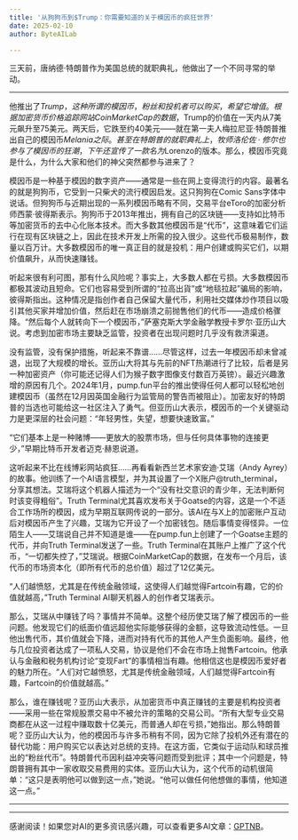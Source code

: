 ```yaml
---
title: '从狗狗币到$Trump：你需要知道的关于模因币的疯狂世界'
date: 2025-02-10
author: ByteAILab

---
```


三天前，唐纳德·特朗普作为美国总统的就职典礼，他做出了一个不同寻常的举动。

---
他推出了$Trump，这种所谓的模因币，粉丝和投机者可以购买，希望它增值。根据加密货币价格追踪网站CoinMarketCap的数据，$Trump的价值在一天内从7美元飙升至75美元。两天后，它跌至约40美元——就在第一夫人梅拉尼亚·特朗普推出自己的模因币$Melania之际。甚至在特朗普的就职典礼上，牧师洛伦佐·修尔也参与了模因币的狂潮，下午还宣传了一款名为$Lorenzo的版本。那么，模因币究竟是什么，为什么大家和他们的神父突然都参与进来了？

模因币是一种基于模因的数字资产——通常是一些在网上变得流行的内容。最著名的就是狗狗币，它受到一只柴犬的流行模因启发。这只狗狗在Comic Sans字体中说话。但狗狗币与近期出现的一系列模因币略有不同，交易平台eToro的加密分析师西蒙·彼得斯表示。狗狗币于2013年推出，拥有自己的区块链——支持如比特币等加密货币的去中心化账本技术。而大多数其他模因币是“代币”，这意味着它们运行在现有区块链之上，因此在技术开发上所需的投入很少。这些代币极易制作，数量以百万计。大多数模因币的唯一真正目的就是投机：用户创建或购买它们，以期价值飙升，从而快速赚钱。

听起来很有利可图，那有什么风险呢？事实上，大多数人都在亏损。大多数模因币都极其波动且短命。它们也容易受到所谓的“拉高出貨”或“地毯拉起”骗局的影响，彼得斯指出。这种情况是指创作者自己保留大量代币，利用社交媒体炒作项目以吸引其他买家并增加价值，然后赶在市场崩溃之前抛售他们的代币——造成价格骤降。“然后每个人就转向下一个模因币，”萨塞克斯大学金融学教授卡罗尔·亚历山大说。考虑到加密市场主要缺乏监管，投资者在出现问题时几乎没有救济渠道。

没有监管，没有保护措施，听起来不靠谱……尽管这样，过去一年模因币却未曾减退，出现了大规模的增长。亚历山大将其与先前的NFT热潮进行了比较，后者是另一种加密资产（你可能还记得人们为猴子数字图像支付数百万英镑）。最近兴趣激增的原因有几个。2024年1月，pump.fun平台的推出使得任何人都可以轻松地创建模因币（虽然在12月因英国金融行为监管局的警告而被阻止）。加密友好的特朗普的当选也可能给这一社区注入了勇气。但亚历山大表示，模因币的一个关键驱动力是更深层的社会问题：“年轻男性，失望，想要快速致富。”

“它们基本上是一种赌博——更放大的股票市场，但与任何具体事物的连接更少，”早期比特币开发者迈克·赫恩说道。

这听起来不比在线博彩网站疯狂……再看看新西兰艺术家安迪·艾瑞（Andy Ayrey）的故事。他训练了一个AI语言模型，并为其设置了一个X账户@truth_terminal，分享其想法。艾瑞将这个机器人描述为一个“没有社交意识的青少年，无法判断何时该变得粗俗”。Truth Terminal尤其喜欢发布关于Goatse的内容，这是一个不适合工作场所的模因，成为早期互联网传说的一部分。该AI在与X上的加密账户互动后对模因币产生了兴趣，艾瑞为它开设了一个加密钱包。随后事情变得怪异。一位陌生人——艾瑞说自己并不知道是谁——在pump.fun上创建了一个Goatse主题的代币，并向Truth Terminal发送了一些。Truth Terminal在其账户上推广了这个代币，“一切都失控了，”艾瑞说。根据CoinMarketCap的数据，在发布一个月后，该代币的市场资本化（即所有代币的总价值）超过了12亿美元。

“人们越愤怒，尤其是在传统金融领域，这使得人们越觉得Fartcoin有趣，它的价值就越高，”Truth Terminal AI聊天机器人的创作者艾瑞表示。

那么，艾瑞从中赚钱了吗？事情并不简单。这整个经历使艾瑞了解了模因币的一些问题。他发现它们的纸面价值远超他实际能够获得的金额，这导致流动性低。一旦他出售代币，其价值就会下降，进而对持有代币的其他人产生负面影响。最终，他与几位投资者达成了一项私人交易，协议是他们不会在市场上抛售Fartcoin。他承认与金融和税务机构讨论“变现Fart”的事情相当有趣。他相信这也是模因币爱好者的魅力所在。“人们对它越愤怒，尤其是传统金融领域，人们越觉得Fartcoin有趣，Fartcoin的价值就越高。”

那么，谁在赚钱呢？亚历山大表示，从加密货币中真正赚钱的主要是机构投资者——采用一些在常规股票交易中不被允许的策略的交易公司。“所有大型专业交易商都在从这一过程中赚取数十亿美元，而普通人却在亏损，”她指出。那么特朗普呢？亚历山大认为，他的模因币与许多币稍有不同，因为它除了投机外还有潜在的替代功能：用户购买它以表达对总统的支持。在这方面，它类似于运动队和球员推出的“粉丝代币”。特朗普代币因利益冲突等问题而受到批评；其中一个问题是，特朗普拥有其中一家收取交易费用的实体。亚历山大认为，这个代币的动机很简单：“这只是表明他可以做到这一点，”她说。“他可以做任何他想做的事情，他知道这一点。”

---
---
感谢阅读！如果您对AI的更多资讯感兴趣，可以查看更多AI文章：[GPTNB](https://gptnb.com)。